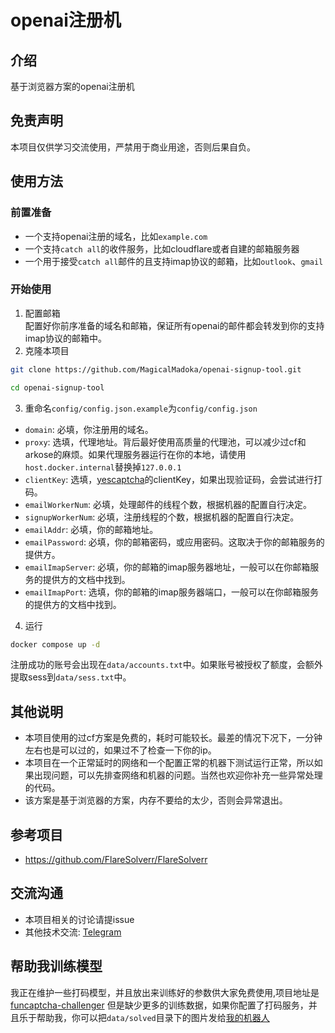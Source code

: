 # openai注册机

## 介绍
基于浏览器方案的openai注册机

## 免责声明
本项目仅供学习交流使用，严禁用于商业用途，否则后果自负。

## 使用方法
### 前置准备
- 一个支持openai注册的域名，比如`example.com`
- 一个支持`catch all`的收件服务，比如cloudflare或者自建的邮箱服务器
- 一个用于接受`catch all`邮件的且支持imap协议的邮箱，比如`outlook`、`gmail`

### 开始使用

1. 配置邮箱  
配置好你前序准备的域名和邮箱，保证所有openai的邮件都会转发到你的支持imap协议的邮箱中。
2. 克隆本项目
```bash
git clone https://github.com/MagicalMadoka/openai-signup-tool.git

cd openai-signup-tool
```

3. 重命名`config/config.json.example`为`config/config.json`

- `domain`: 必填，你注册用的域名。
- `proxy`: 选填，代理地址。背后最好使用高质量的代理池，可以减少过cf和arkose的麻烦。如果代理服务器运行在你的本地，请使用`host.docker.internal`替换掉`127.0.0.1`
- `clientKey`: 选填，[yescaptcha](https://yescaptcha.com/i/oFmkQz)的clientKey，如果出现验证码，会尝试进行打码。
- `emailWorkerNum`: 必填，处理邮件的线程个数，根据机器的配置自行决定。
- `signupWorkerNum`: 必填，注册线程的个数，根据机器的配置自行决定。
- `emailAddr`: 必填，你的邮箱地址。
- `emailPassword`: 必填，你的邮箱密码，或应用密码。这取决于你的邮箱服务的提供方。
- `emailImapServer`: 必填，你的邮箱的imap服务器地址，一般可以在你邮箱服务的提供方的文档中找到。
- `emailImapPort`: 选填，你的邮箱的imap服务器端口，一般可以在你邮箱服务的提供方的文档中找到。

4. 运行
```bash
docker compose up -d
```
注册成功的账号会出现在`data/accounts.txt`中。如果账号被授权了额度，会额外提取sess到`data/sess.txt`中。

## 其他说明
- 本项目使用的过cf方案是免费的，耗时可能较长。最差的情况下况下，一分钟左右也是可以过的，如果过不了检查一下你的ip。
- 本项目在一个正常延时的网络和一个配置正常的机器下测试运行正常，所以如果出现问题，可以先排查网络和机器的问题。当然也欢迎你补充一些异常处理的代码。
- 该方案是基于浏览器的方案，内存不要给的太少，否则会异常退出。

## 参考项目
- https://github.com/FlareSolverr/FlareSolverr

## 交流沟通
- 本项目相关的讨论请提issue
- 其他技术交流: [Telegram](https://t.me/+iNf8qQk0KUpkYmEx)

## 帮助我训练模型
我正在维护一些打码模型，并且放出来训练好的参数供大家免费使用,项目地址是[funcaptcha-challenger](https://github.com/MagicalMadoka/funcaptcha-challenger)
但是缺少更多的训练数据，如果你配置了打码服务，并且乐于帮助我，你可以把`data/solved`目录下的图片发给[我的机器人](https://t.me/madokax_bot)